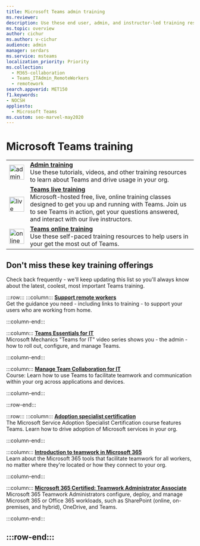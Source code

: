 ```yaml
---
title: Microsoft Teams admin training
ms.reviewer: 
description: Use these end user, admin, and instructor-led training resources and tutorial videos to help you get the most out of Microsoft Teams in your organization.
ms.topic: overview
author: cichur
ms.author: v-cichur
audience: admin
manager: serdars
ms.service: msteams
localization_priority: Priority
ms.collection: 
  - M365-collaboration
  - Teams_ITAdmin_RemoteWorkers
  - remotework
search.appverid: MET150
f1.keywords:
- NOCSH
appliesto: 
  - Microsoft Teams
ms.custom: seo-marvel-may2020
---
```

# Microsoft Teams training

|               |               |
| ------------- | ------------- |
| <img src="https://docs.microsoft.com/office/media/icons/walkthrough-map-teams.svg" width="40 px" height="40 px" alt="admin training"> | **[Admin training](./itadmin-readiness.md)** </br> Use these tutorials, videos, and other training resources to learn about Teams and drive usage in your org. 
| <img src="https://docs.microsoft.com/office/media/icons/education-tutorial-teams.svg" width="40 px" height="40 px" alt="live training"> | **[Teams live training](./instructor-led-training-teams-landing-page.yml)** </br> Microsoft-hosted free, live, online training classes designed to get you up and running with Teams. Join us to see Teams in action, get your questions answered, and interact with our live instructors. 
| <img src="https://docs.microsoft.com/office/media/icons/user.svg" width="40 px" height="40 px" alt="online training" > | **[Teams online training](https://support.office.com/article/microsoft-teams-video-training-4f108e54-240b-4351-8084-b1089f0d21d7)** </br> Use these self-paced training resources to help users in your get the most out of Teams. |

## Don't miss these key training offerings

Check back frequently - we'll keep updating this list so you'll always know about the latest, coolest, most important Teams training.

:::row:::
   :::column:::
   **[Support remote workers](./support-remote-work-with-teams.md)** </br>
   Get the guidance you need - including links to training - to support your users who are working from home.

   :::column-end:::

   :::column:::
   **[Teams Essentials for IT](https://aka.ms/MicrosoftTeamsforIT)** </br>
   Microsoft Mechanics "Teams for IT" video series shows you - the admin - how to roll out, configure, and manage Teams.

   :::column-end:::

   :::column:::
   **[Manage Team Collaboration for IT](/learn/paths/m365-manage-team-collaboration)** </br>
   Course: Learn how to use Teams to facilitate teamwork and communication within your org across applications and devices.

   :::column-end:::

:::row-end:::

:::row:::
   :::column:::
   **[Adoption specialist certification](/learn/paths/m365-service-adoption/)** </br>
   The Microsoft Service Adoption Specialist Certification course features Teams. Learn how to drive adoption of Microsoft services in your org.

   :::column-end:::

   :::column:::
   **[Introduction to teamwork in Microsoft 365](/learn/modules/intro-to-teamwork-in-m365/index)** </br>
   Learn about the Microsoft 365 tools that facilitate teamwork for all workers, no matter where they're located or how they connect to your org.

   :::column-end:::

   :::column:::
   **[Microsoft 365 Certified: Teamwork Administrator Associate](https://www.microsoft.com/learning/m365-teamwork-administrator.aspx)** </br>
   Microsoft 365 Teamwork Administrators configure, deploy, and manage Microsoft 365 or Office 365 workloads, such as SharePoint (online, on-premises, and hybrid), OneDrive, and Teams.

   :::column-end:::

:::row-end:::
---
